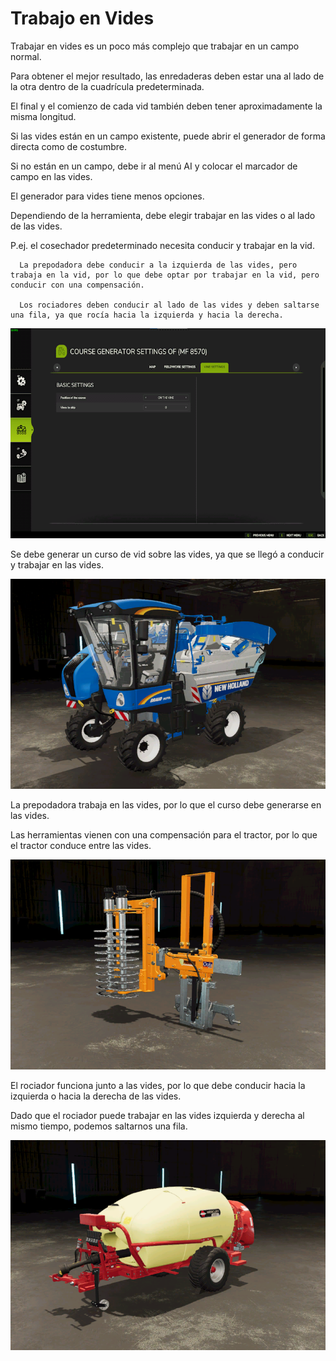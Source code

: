 # Trabajo en Vides

  
  
Trabajar en vides es un poco más complejo que trabajar en un campo normal.  
  
Para obtener el mejor resultado, las enredaderas deben estar una al lado de la otra dentro de la cuadrícula predeterminada.  
  
El final y el comienzo de cada vid también deben tener aproximadamente la misma longitud.  
  
Si las vides están en un campo existente, puede abrir el generador de forma directa como de costumbre.  
  
Si no están en un campo, debe ir al menú AI y colocar el marcador de campo en las vides.  
  


  
  
El generador para vides tiene menos opciones.  
  
Dependiendo de la herramienta, debe elegir trabajar en las vides o al lado de las vides.  
  
P.ej. el cosechador predeterminado necesita conducir y trabajar en la vid.  
  
      La prepodadora debe conducir a la izquierda de las vides, pero trabaja en la vid, por lo que debe optar por trabajar en la vid, pero conducir con una compensación.  
  
      Los rociadores deben conducir al lado de las vides y deben saltarse una fila, ya que rocía hacia la izquierda y hacia la derecha.  
  


![Image](../assets/images/vineworkgen_0_0_765_510.png)

  
  
Se debe generar un curso de vid sobre las vides, ya que se llegó a conducir y trabajar en las vides.  
  


![Image](../assets/images/vineworkharvest_0_0_765_510.png)

  
  
La prepodadora trabaja en las vides, por lo que el curso debe generarse en las vides.  
  
Las herramientas vienen con una compensación para el tractor, por lo que el tractor conduce entre las vides.  
  


![Image](../assets/images/vineworkpruner_0_0_765_510.png)

  
  
El rociador funciona junto a las vides, por lo que debe conducir hacia la izquierda o hacia la derecha de las vides.  
  
Dado que el rociador puede trabajar en las vides izquierda y derecha al mismo tiempo, podemos saltarnos una fila.  
  


![Image](../assets/images/vineworkspray_0_0_765_510.png)

